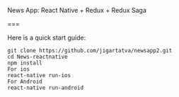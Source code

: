 
News App: React Native + Redux + Redux Saga

===

Here is a quick start guide:

```
git clone https://github.com/jigartatva/newsapp2.git
cd News-reactnative
npm install
For ios 
react-native run-ios
For Android 
react-native run-android
```
